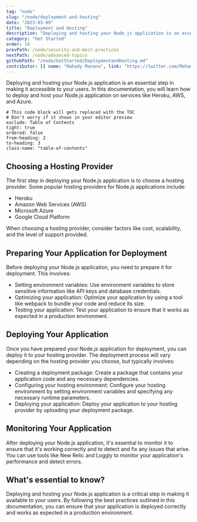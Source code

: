 ```yaml
---
tag: "node"
slug: "/node/deployment-and-hosting"
date: "2023-03-09"
title: "Deployment and Hosting"
description: "Deploying and hosting your Node.js application is an essential step in making it accessible to your users."
category: "Get Started"
order: 10
prevPath: /node/security-and-best-practices
nextPath: /node/advanced-topics
githubPath: "/node/GetStarted/DeploymentandHosting.md"
contributor: [{ name: "Mahady Manana", link: "https://twitter.com/MahadyManana" }, { name: "Haja", link: "https://twitter.com/Haja261M" }]
---
```


Deploying and hosting your Node.js application is an essential step in making it accessible to your users. In this documentation, you will learn how to deploy and host your Node.js application on services like Heroku, AWS, and Azure.

```toc
# This code block will gets replaced with the TOC
# Don't worry if it shows in your editor preview
exclude: Table of Contents
tight: true
ordered: false
from-heading: 2
to-heading: 3
class-name: "table-of-contents"
```

## Choosing a Hosting Provider

The first step in deploying your Node.js application is to choose a hosting provider. Some popular hosting providers for Node.js applications include:
- Heroku
- Amazon Web Services (AWS)
- Microsoft Azure
- Google Cloud Platform

When choosing a hosting provider, consider factors like cost, scalability, and the level of support provided.

## Preparing Your Application for Deployment

Before deploying your Node.js application, you need to prepare it for deployment. This involves:

- Setting environment variables: Use environment variables to store sensitive information like API keys and database credentials.
- Optimizing your application: Optimize your application by using a tool like webpack to bundle your code and reduce its size.
- Testing your application: Test your application to ensure that it works as expected in a production environment.

## Deploying Your Application

Once you have prepared your Node.js application for deployment, you can deploy it to your hosting provider. The deployment process will vary depending on the hosting provider you choose, but typically involves:

- Creating a deployment package: Create a package that contains your application code and any necessary dependencies.
- Configuring your hosting environment: Configure your hosting environment by setting environment variables and specifying any necessary runtime parameters.
- Deploying your application: Deploy your application to your hosting provider by uploading your deployment package.

## Monitoring Your Application

After deploying your Node.js application, it's essential to monitor it to ensure that it's working correctly and to detect and fix any issues that arise. You can use tools like New Relic and Loggly to monitor your application's performance and detect errors.

## What's essential to know?

Deploying and hosting your Node.js application is a critical step in making it available to your users. By following the best practices outlined in this documentation, you can ensure that your application is deployed correctly and works as expected in a production environment.